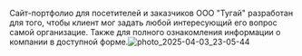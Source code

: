 Сайт-портфолио для посетителей и заказчиков ООО "Тугай" разработан для того, чтобы клиент мог задать любой интересующий его вопрос самой организацие. Также для полного ознакомления информации о компании в доступной форме.![photo_2025-04-03_23-05-44](https://github.com/user-attachments/assets/3b9ab761-10a6-4d4a-ae94-f65b839c4e2d)

 
